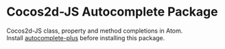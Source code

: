 # Cocos2d-JS Autocomplete Package

Cocos2d-JS class, property and method completions in Atom.  
Install [autocomplete-plus](https://github.com/atom-community/autocomplete-plus) before installing this package.
